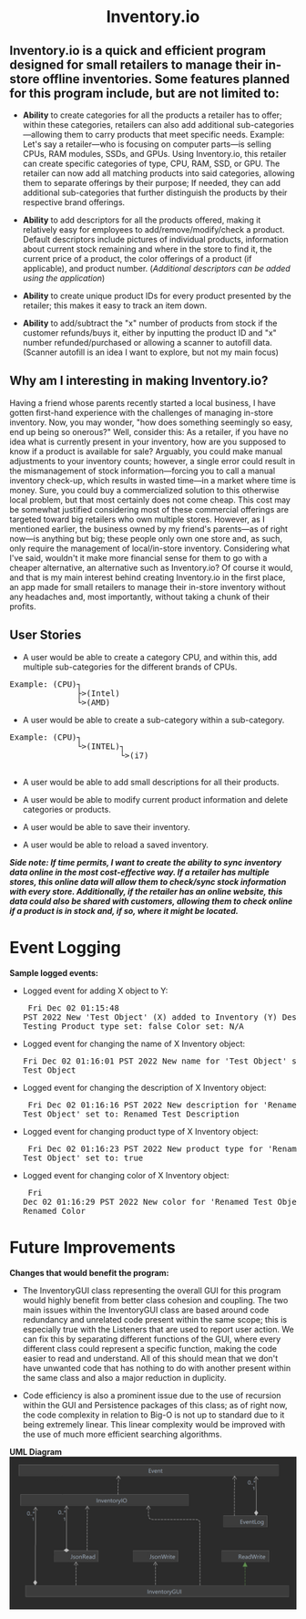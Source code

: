 <center> 

# **Inventory.io**

</center>

## Inventory.io is a quick and efficient program designed for small retailers to manage their in-store offline inventories. Some features planned for this program include, but are not limited to:
	
- **Ability** to create categories for all the products a retailer has to offer; within these categories, retailers can also add additional sub-categories—allowing them to carry products that meet specific needs.
 Example: Let's say a retailer—who is focusing on computer parts—is selling CPUs, RAM modules, SSDs, and GPUs. Using Inventory.io, this retailer can create specific categories of type, CPU, RAM, SSD, or GPU. The retailer can now add all matching products into said categories, allowing them to separate offerings by their purpose; If needed, they can add additional sub-categories that further distinguish the products by their respective brand offerings.

<space>

- **Ability** to add descriptors for all the products offered, making it relatively easy for employees to add/remove/modify/check a product. Default descriptors include pictures of individual products, information about current stock remaining and where in the store to find it, the current price of a product, the color offerings of a product (if applicable), and product number. (*Additional descriptors can be added using the application*)

<space>

- **Ability** to create unique product IDs for every product presented by the retailer; this makes it easy to track an item down.

<space>

- **Ability** to add/subtract the "x" number of products from stock if the customer refunds/buys it, either by inputting the product ID and "x" number refunded/purchased or allowing a scanner to autofill data. (Scanner autofill is an idea I want to explore, but not my main focus)

## Why am I interesting in making Inventory.io? 
Having a friend whose parents recently started a local business, I have gotten first-hand experience with the challenges of managing in-store inventory. Now, you may wonder, "how does something seemingly so easy, end up being so onerous?" Well, consider this: As a retailer, if you have no idea what is currently present in your inventory, how are you supposed to know if a product is available for sale? 
Arguably, you could make manual adjustments to your inventory counts; however, a single error could result in the mismanagement of stock information—forcing you to call a manual inventory check-up, which results in wasted time—in a market where time is money. Sure, you could buy a commercialized solution to this otherwise local problem, but that most certainly does not come cheap. This cost may be somewhat justified considering most of these commercial offerings are targeted toward big retailers who own multiple stores.
However, as I mentioned earlier, the business owned by my friend's parents—as of right now—is anything but big; these people only own one store and, as such, only require the management of local/in-store inventory. Considering what I've said, wouldn't it make more financial sense for them to go with a cheaper alternative, an alternative such as Inventory.io? Of course it would, and that is my main interest behind creating Inventory.io in the first place, an app made for small retailers to manage their in-store inventory without any headaches and, most importantly, without taking a chunk of their profits.
## User Stories

- A user would be able to create a category CPU, and within this, add multiple sub-categories for the different brands of CPUs. 
<pre>
Example: (CPU)┐
              ├>(Intel)	
              └>(AMD)
</pre>	
- A user would be able to create a sub-category within a sub-category. 
<pre>
Example: (CPU)┐             
              └>(INTEL)┐	
                       └>(i7)
													
</pre>

- A user would be able to add small descriptions for all their products.

- A user would be able to modify current product information and delete categories or products.

- A user would be able to save their inventory.

- A user would be able to reload a saved inventory.

***Side note: If time permits, I want to create the ability to sync inventory data online in the most cost-effective way. If a retailer has multiple stores, this online data will allow them to check/sync stock information with every store. Additionally, if the retailer has an online website, this data could also be shared with customers, allowing them to check online if a product is in stock and, if so, where it might be located.***


# Event Logging

**Sample logged events:**

- Logged event for adding X object to Y:<pre>
Fri Dec 02 01:15:48 PST 2022
New 'Test Object' (X) added to Inventory (Y)
Description set: Testing
Product type set: false
Color set: N/A</pre>

- Logged event for changing the name of X Inventory object:<pre>
Fri Dec 02 01:16:01 PST 2022
New name for 'Test Object' set to: Renamed Test Object</pre>

- Logged event for changing the description of X Inventory object:<pre>
Fri Dec 02 01:16:16 PST 2022
New description for 'Renamed Test Object' set to: Renamed Test Description</pre>

- Logged event for changing product type of X Inventory object:<pre>
Fri Dec 02 01:16:23 PST 2022
New product type for 'Renamed Test Object' set to: true</pre>

- Logged event for changing color of X Inventory object:<pre>
Fri Dec 02 01:16:29 PST 2022
New color for 'Renamed Test Object' set to: Renamed Color</pre>

# Future Improvements

**Changes that would benefit the program:**

- The InventoryGUI class representing the overall GUI for this program would highly benefit from better class cohesion and coupling. The two main issues within the InventoryGUI class are based around code redundancy and unrelated code present within the same scope; this is especially true with the Listeners that are used to report user action. We can fix this by separating different functions of the GUI, where every different class could represent a specific function, making the code easier to read and understand. All of this should mean that we don't have unwanted code that has nothing to do with another present within the same class and also a major reduction in duplicity. 

<space> 

- Code efficiency is also a prominent issue due to the use of recursion within the GUI and Persistence packages of this class; as of right now, the code complexity in relation to Big-O is not up to standard due to it being extremely linear. This linear complexity would be improved with the use of much more efficient searching algorithms. 

<space> 

**UML Diagram**
![](UML_Design_Diagram.png)
